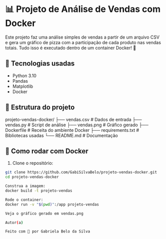 # 📊 Projeto de Análise de Vendas com Docker

Este projeto faz uma análise simples de vendas a partir de um arquivo CSV e gera um gráfico de pizza com a participação de cada produto nas vendas totais. Tudo isso é executado dentro de um container Docker! 🐳

## 💼 Tecnologias usadas

- Python 3.10
- Pandas
- Matplotlib
- Docker

## 📁 Estrutura do projeto

projeto-vendas-docker/ ├── vendas.csv # Dados de entrada ├── vendas.py # Script de análise ├── vendas.png # Gráfico gerado ├── Dockerfile # Receita do ambiente Docker ├── requirements.txt # Bibliotecas usadas └── README.md # Documentação


## 🚀 Como rodar com Docker

1. Clone o repositório:

```bash
git clone https://github.com/GabiSilvaBelo/projeto-vendas-docker.git
cd projeto-vendas-docker

Construa a imagem:
docker build -t projeto-vendas 

Rode o container:
docker run -v "$(pwd)":/app projeto-vendas

Veja o gráfico gerado em vendas.png

Autor(a)

Feito com 💜 por Gabriela Belo da Silva